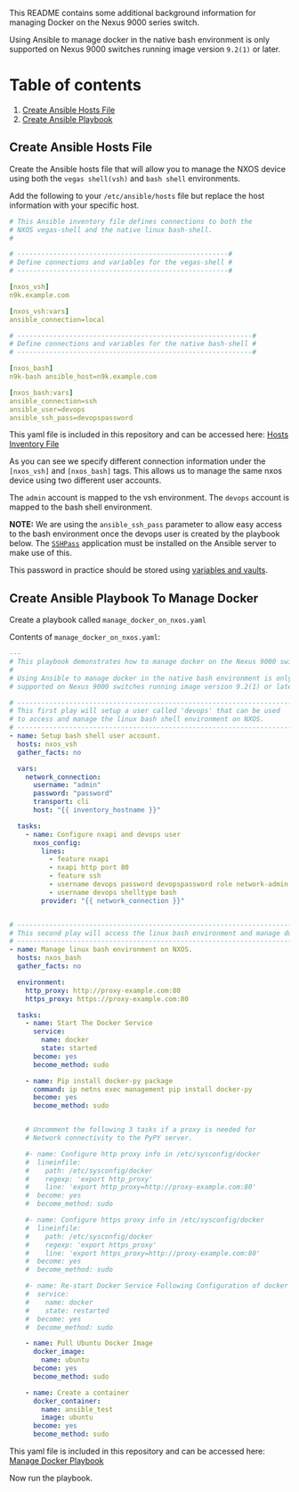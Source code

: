 This README contains some additional background information for managing Docker on the Nexus 9000 series switch.

Using Ansible to manage docker in the native bash environment is only supported on Nexus 9000 switches running image version `9.2(1)` or later.


# Table of contents 

1. [Create Ansible Hosts File](#hosts)
1. [Create Ansible Playbook](#playbook)


## <a name="hosts">Create Ansible Hosts File</a>
Create the Ansible hosts file that will allow you to manage the NXOS device using both the `vegas shell(vsh)` and `bash shell` environments.

Add the following to your `/etc/ansible/hosts` file but replace the host information with your specific host.
```yaml
# This Ansible inventory file defines connections to both the
# NXOS vegas-shell and the native linux bash-shell.
#

# -----------------------------------------------------#
# Define connections and variables for the vegas-shell #
# -----------------------------------------------------#

[nxos_vsh]
n9k.example.com

[nxos_vsh:vars]
ansible_connection=local

# -----------------------------------------------------------#
# Define connections and variables for the native bash-shell #
# -----------------------------------------------------------#

[nxos_bash]
n9k-bash ansible_host=n9k.example.com

[nxos_bash:vars]
ansible_connection=ssh
ansible_user=devops
ansible_ssh_pass=devopspassword
```

This yaml file is included in this repository and can be accessed here: [Hosts Inventory File](./host_inventory)

As you can see we specify different connection information under the `[nxos_vsh]` and `[nxos_bash]` tags.  This allows us to manage the same nxos device using two different user accounts.

The `admin` account is mapped to the vsh environment.
The `devops` account is mapped to the bash shell environment.

**NOTE:** We are using the `ansible_ssh_pass` parameter to allow easy access to the bash environment once the devops user is created by the playbook below.  The [`SSHPass`]( https://gist.github.com/arunoda/7790979) application must be installed on the Ansible server to make use of this.

This password in practice should be stored using [variables and vaults](http://docs.ansible.com/ansible/latest/playbooks_best_practices.html#best-practices-for-variables-and-vaults).

## <a name="playbook">Create Ansible Playbook To Manage Docker</a>
Create a playbook called `manage_docker_on_nxos.yaml`

Contents of `manage_docker_on_nxos.yaml`:

```yaml
---
# This playbook demonstrates how to manage docker on the Nexus 9000 switch.
#
# Using Ansible to manage docker in the native bash environment is only
# supported on Nexus 9000 switches running image version 9.2(1) or later.

# ----------------------------------------------------------------------#
# This first play will setup a user called 'devops' that can be used    #
# to access and manage the linux bash shell environment on NXOS.        #
# ----------------------------------------------------------------------#
- name: Setup bash shell user account.
  hosts: nxos_vsh
  gather_facts: no

  vars:
    network_connection:
      username: "admin"
      password: "password"
      transport: cli
      host: "{{ inventory_hostname }}"

  tasks:
    - name: Configure nxapi and devops user
      nxos_config:
        lines:
          - feature nxapi
          - nxapi http port 80
          - feature ssh
          - username devops password devopspassword role network-admin
          - username devops shelltype bash
        provider: "{{ network_connection }}"


# --------------------------------------------------------------------------#
# This second play will access the linux bash environment and manage docker #
# --------------------------------------------------------------------------#
- name: Manage linux bash environment on NXOS.
  hosts: nxos_bash
  gather_facts: no

  environment:
    http_proxy: http://proxy-example.com:80
    https_proxy: https://proxy-example.com:80

  tasks:
    - name: Start The Docker Service
      service:
        name: docker
        state: started
      become: yes
      become_method: sudo

    - name: Pip install docker-py package
      command: ip netns exec management pip install docker-py
      become: yes
      become_method: sudo


    # Uncomment the following 3 tasks if a proxy is needed for
    # Network connectivity to the PyPY server.

    #- name: Configure http proxy info in /etc/sysconfig/docker
    #  lineinfile:
    #    path: /etc/sysconfig/docker
    #    regexp: 'export http_proxy'
    #    line: 'export http_proxy=http://proxy-example.com:80'
    #  become: yes
    #  become_method: sudo

    #- name: Configure https proxy info in /etc/sysconfig/docker
    #  lineinfile:
    #    path: /etc/sysconfig/docker
    #    regexp: 'export https_proxy'
    #    line: 'export https_proxy=http://proxy-example.com:80'
    #  become: yes
    #  become_method: sudo

    #- name: Re-start Docker Service Following Configuration of docker configuration file
    #  service:
    #    name: docker
    #    state: restarted
    #  become: yes
    #  become_method: sudo

    - name: Pull Ubuntu Docker Image
      docker_image:
        name: ubuntu
      become: yes
      become_method: sudo

    - name: Create a container
      docker_container:
        name: ansible_test
        image: ubuntu
      become: yes
      become_method: sudo
```

This yaml file is included in this repository and can be accessed here: [Manage Docker Playbook](./manage_docker_on_nxos)


Now run the playbook.

```shell
```
